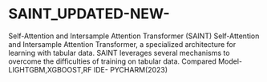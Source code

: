 # SAINT_UPDATED-NEW-
Self-Attention and Intersample Attention Transformer (SAINT)
Self-Attention and Intersample Attention Transformer, a specialized
architecture for learning with tabular data. SAINT leverages several mechanisms to overcome the
difficulties of training on tabular data.
Compared Model-LIGHTGBM,XGBOOST,RF
IDE- PYCHARM(2023)
